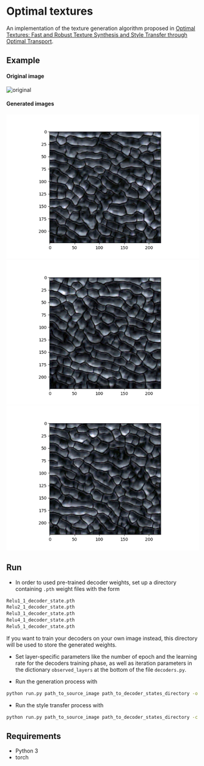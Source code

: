# Optimal textures


An implementation of the texture generation algorithm proposed in [Optimal Textures: Fast and Robust Texture Synthesis and Style Transfer through Optimal Transport](https://arxiv.org/abs/2010.14702).

## Example

#### Original image
![original](demo/original.jpg)

#### Generated images
![generated_1](demo/generated_1.png)
![generated_2](demo/generated_2.png)
![generated_3](demo/generated_3.png)

## Run 

* In order to used pre-trained decoder weights, set up a directory containing `.pth` weight files with the form
```bash
Relu1_1_decoder_state.pth
Relu2_1_decoder_state.pth
Relu3_1_decoder_state.pth
Relu4_1_decoder_state.pth
Relu5_1_decoder_state.pth
```
If you want to train your decoders on your own image instead, this directory will be used to store the generated weights.

* Set layer-specific parameters like the number of epoch and the learning rate for the decoders training phase, as well as iteration parameters in the dictionary `observed_layers` at the bottom of the file `decoders.py`.

* Run the generation process with

```bash
python run.py path_to_source_image path_to_decoder_states_directory -o output_path -n n_passes -t train
```

* Run the style transfer process with

```bash
python run.py path_to_source_image path_to_decoder_states_directory -c path_to_content_image -s content_strength -o output_path -n n_passes -t train
```



## Requirements
* Python 3
* torch
